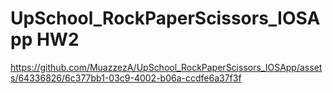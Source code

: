 # UpSchool_RockPaperScissors_IOSApp HW2



https://github.com/MuazzezA/UpSchool_RockPaperScissors_IOSApp/assets/64336826/6c377bb1-03c9-4002-b06a-ccdfe6a37f3f
